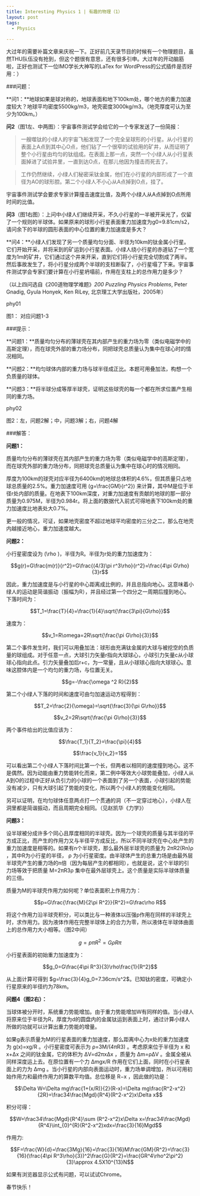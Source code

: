 ```yaml
---
title: Interesting Physics 1 | 有趣的物理（1）
layout: post
tags:
  - Physics
  
---  
```


大过年的需要补篇文章来庆祝一下。正好前几天录节目的时候有一个物理题目，虽然THU队伍没有抢到，但这个题很有意思，还有很多引申。大过年的开动脑筋啦，正好也测试下一位IMO学长大神写的LaTex for WordPress的公式插件是否好用：）

###问题：

**问1：**地球如果是球对称的，地球表面和地下100km处，哪个地方的重力加速度较大？地球平均密度5500kg/m3，地壳密度3000kg/m3。（地壳厚度可认为至少为100km。）

**问2**（图1左、中两图）：宇宙事件测试学会给它的一个专家发送了一份简报：

>一艘噬钛的小绿人的宇宙飞船发现了一个完全呈球形的小行星。从小行星的表面上A点到其中心O点，他们钻了一个很窄的试验用的矿井，从而证明了整个小行星由均匀的钛组成。在表面上那一点，突然一个小绿人从小行星表面掉进了试验井里，一直到达O点，在那儿他因为撞击而死去了。

>工作仍然继续，小绿人们秘密采钛金属，他们在小行星的内部形成了一个直径为AO的球形腔。第二个小绿人不小心从A点掉到O点，挂了。

宇宙事件测试学会要求专家计算撞击速度比值，及两个小绿人从A点掉到O点所用时间的比值。

**问3**（图1右图）：上问中小绿人们继续开采，不久小行星的一半被开采光了，仅留了一个规则的半球体。如果原来的球形小行星表面重力加速度为g0=9.81cm/s2，请问余下的半球的圆形表面的中心位置的重力加速度是多大？

**问4：**小绿人们发现了另一个质量均匀分面、半径为10km的钛金属小行星。它们开始开采，并将采到的矿运到小行星表面。小绿人绕小行星的赤道钻了一个宽度为1m的矿井，它们通过这个井来开采，直到它们将小行星完全切割成了两半。然后事故发生了，将小行星分成两个半球的支柱断裂了，小行星塌了下来。宇宙事件测试学会专家们要计算在小行星坍塌前，作用在支柱上的总作用力是多少？

（以上四问选自《200道物理学难题》*200 Puzzling Physics Problems*, Peter Gnadig, Gyula Honyek, Ken RiLey, 北京理工大学出版社，2005年）

phy01

图1： 对应问题1-3

###提示：

**问题1：**质量均匀分布的薄球壳在其内部产生的重力场为零（类似电磁学中的高斯定理），而在球壳外部的重力场分布，同把球壳总质量认为集中在球心时的情况相同。

**问题2：**均匀球体内部的重力场与球半径成正比。本题可用叠加法，构想一个负质量的球体。

**问题3：**将半球分成等厚半球壳，证明这些球壳的每一个都在所求位置产生相同的重力场。

phy02

图2：左，问题2解；中，问题3解；右，问题4解

###解答：

**问题1：**

质量均匀分布的薄球壳在其内部产生的重力场为零（类似电磁学中的高斯定理），而在球壳外部的重力场分布，同把球壳总质量认为集中在球心时的情况相同。

厚度为100km的球壳对应半径为6400km的地球总体积的4.6%，但其质量只占地球总质量的2.5%。重力加速度可用 \(g=\frac{GM}{r^2}\) 来计算，其中M是位于半径r处内部的质量。在地表下100km深度，对重力加速度有贡献的地球的那一部分质量为0.975M，半径为0.984r。将上面的数据代入前式可得地表下100km处的重力加速度比地表处大0.7%。

更一般的情况，可证，如果地壳密度不超过地球平均密度的三分之二，那么在地壳内越接近地心，重力加速度越大。

**问题2：**

小行星密度设为 \(\rho \)，半径为R。半径为r处的重力加速度为：

$$g(r)=G\frac{m(r)}{r^2}=G\frac{(4/3)\pi r^3\rho}{r^2}=\frac{4\pi G\rho}{3}r$$

因此，重力加速度是与小行星的中心距离成比例的，并且总指向地心。这意味着小绿人的运动是简谐振动（振幅为R），并且经过第一个四分之一周期后撞到地心。下落时间为：

$$T_1=\frac{T}{4}=\frac{1}{4}\sqrt{\frac{3\pi}{G\rho}}$$

速度为：

$$v_1=R\omega=2R\sqrt{\frac{\pi G\rho}{3}}$$

第二个事件发生时，我们可以用叠加法：球形由充满钛金属的大球与被挖空的负质量的球组成。对于任意一点，大球引力矢量r指向大球球心，小球引力矢量c从小球球心指向此点。引力矢量叠加后r+c，为一常量，且从小球球心指向大球球心。意味这腔体内是一个均匀的重力场，与位置无关。

$$g=-\frac{\omega ^2 R}{2}$$

第二个小绿人下落的时间和速度可由匀加速运动方程得到：

$$T_2=\frac{2}{\omega}=\sqrt{\frac{3}{\pi G\rho}}$$
   
$$v_2=2R\sqrt{\frac{\pi G\rho}{3}}$$

两个事件给出的比值应该为：

$$\frac{T_1}{T_2}=\frac{\pi}{4}$$

$$\frac{v_1}{v_2}=1$$

可以看出第二个小绿人下落时间比第一个长，但两者以相同的速度撞到地心。这不是偶然。因为动能由重力势能转化而来，第二例中等效大小球势能叠加，小绿人从A到O的过程中正好从负引力的小球的一个表面到了另一个表面，小球引起的势能没有减少，只有大球引起了势能的变化，所以两个小绿人的势能变化相同。

另可以证明，在均匀球体任意两点打一个贯通的洞（不一定穿过地心），小绿人在洞里都是简谐振动，而且周期完全相同。（见赵凯华《力学》）

**问题3：**

设半球被分成许多个同心且厚度相同的半球壳。因为一个球壳的质量与其半径的平方成正比，而产生的作用力又与半径平方成反比，所以不同半球壳在中心处产生的重力加速度是相等的。如果有n个半球壳，那么最外层半球壳的质量为 2πR2(Rn)ρ ，其中R为小行星的半径， ρ 为小行星密度。由半球体产生的总重力场是由最外层半球壳产生的重力场的n倍（因为每层产生的都相同），也就是说，这个半球的引力场等效于把质量 M=2πR3ρ 集中在最外层球壳上。这个质量是实际半球体质量的三倍。

质量为M的半球壳作用力如何呢？单位表面积上作用力为：

$$p=G\frac{\frac{M}{2\pi R^2}}{R^2}=G\frac\rho R$$

将这个作用力沿半球壳积分，可以类比与一种液体以压强p作用在同样的半球壳上时，求作用力。因为液体作用在完整半球体上的合力为零，所以液体在半球体曲面上的总作用力大小相等。（图2中间）

$$g=p\pi R^2=G\rho R\pi$$

小行星表面的初始重力加速度为：

$$g_0=G\frac{4\pi R^3}{3}\rho\frac{1}{R^2}$$

从上面计算可得到 $g=\frac{3}{4}g_0=7.36cm/s^2$。已知钛的密度，可确定小行星原来的半径约为78km。

**问题4（图2右）：**

当球体被分开时，系统重力势能增加。由于重力势能增加W有同样的值。当小绿人将原来位于半径为R，厚度为d的圆盘内的金属钛运到表面上时，通过计算小绿人所做的功就可以计算出重力势能的增量。

如果g表示质量为M的行星表面的重力加速度，那么距离中心为x处的重力加速度为 g(x)=xg/R 。小行星密度可表示为 ρ=3M/(4πR3) 。考虑原来位于半径为 x 和 x+Δx 之间的钛金属，它的体积为 ΔV=d2πxΔx ，质量为 Δm=ρΔV 。金属全被从同样深度运上去。在原位置有一个力 Δmgx/R 作用在它们上面，同时在小行星表面上的力为 Δmg 。当小行星的内部向表面运动时，重力场单调增加，所以可用初始作用力和最终作用力的算数平均值。总位移是 R−x ，因此做的功是：

$$\Delta W=\Delta mg\frac{1+(x/R)}{2}(R-x)=\Delta mg\frac{R^2-x^2}{2R}=\frac34\frac{Mgd}{R^4}(R^2-x^2)x\Delta x$$

积分可得：

$$W=\frac34\frac{Mgd}{R^4}\sum (R^2-x^2)x\Delta x=\frac34\frac{Mgd}{R^4}\int_{0}^{R}(R^2-x^2)xdx=\frac{3}{16}Mgd$$

作用力:

$$F=\frac{W}{d}=\frac{3Mg}{16}=\frac{3}{16}M\frac{GM}{R^2}=\frac{3}{16}(\frac{4\pi R^3\rho}{3})^2\frac{G}{R^2}=\frac{GR^4\rho^2\pi^2}{3}\approx 4.5X10^{13}N$$

如果有浏览器显示公式有问题，可以试试Chrome。

春节快乐！